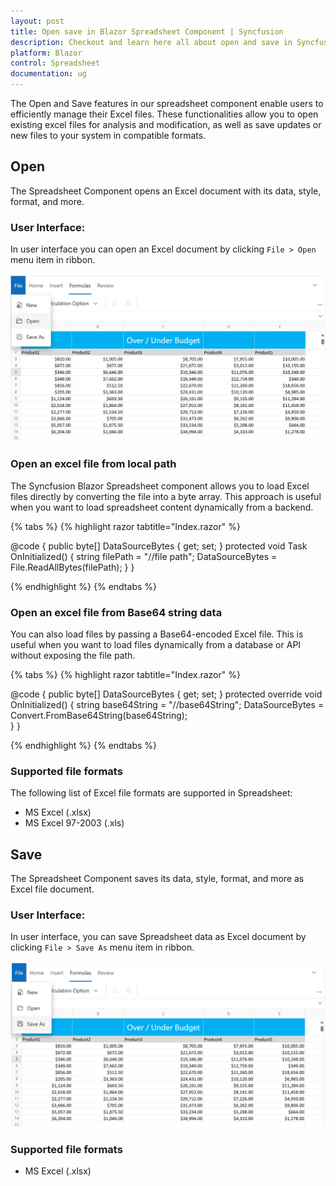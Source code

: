 ```yaml
---
layout: post
title: Open save in Blazor Spreadsheet Component | Syncfusion
description: Checkout and learn here all about open and save in Syncfusion Blazor Spreadsheet component and more | Syncfusion.
platform: Blazor
control: Spreadsheet
documentation: ug
---
```


The Open and Save features in our spreadsheet component enable users to efficiently manage their Excel files. These functionalities allow you to open existing excel files for analysis and modification, as well as save updates or new files to your system in compatible formats.

## Open
The Spreadsheet Component opens an Excel document with its data, style, format, and more. 

### User Interface:
In user interface you can open an Excel document by clicking `File > Open` menu item in ribbon.

![the interface option for opening Excel files](./images/file-open-feature.png)

### Open an excel file from local path

The Syncfusion Blazor Spreadsheet component allows you to load Excel files directly by converting the file into a byte array. This approach is useful when you want to load spreadsheet content dynamically from a backend.

{% tabs %}
{% highlight razor tabtitle="Index.razor" %}

<SfSpreadsheet DataSource="DataSourceBytes" >
    <SpreadsheetRibbon></SpreadsheetRibbon>
</SfSpreadsheet>

@code {
    public byte[] DataSourceBytes { get; set; }
    protected void Task OnInitialized()
    {
        string filePath = "//file path";
        DataSourceBytes = File.ReadAllBytes(filePath);
    }
}

{% endhighlight %}
{% endtabs %}

### Open an excel file from Base64 string data

You can also load files by passing a Base64-encoded Excel file. This is useful when you want to load files dynamically from a database or API without exposing the file path.

{% tabs %}
{% highlight razor tabtitle="Index.razor" %}

 <SfSpreadsheet DataSource="DataSourceBytes" >
    <SpreadsheetRibbon></SpreadsheetRibbon>
 </SfSpreadsheet>

@code {
    public byte[] DataSourceBytes { get; set; }
    protected override void OnInitialized()
    {
        string base64String = "//base64String";
        DataSourceBytes = Convert.FromBase64String(base64String);     
    }
}

{% endhighlight %}
{% endtabs %}

### Supported file formats
The following list of Excel file formats are supported in Spreadsheet:
* MS Excel (.xlsx)
* MS Excel 97-2003 (.xls)

## Save
The Spreadsheet Component saves its data, style, format, and more as Excel file document.

### User Interface:
In user interface, you can save Spreadsheet data as Excel document by clicking `File > Save As` menu item in ribbon.

![The interface option for saving Excel files](./images/file-save-feature.png)

### Supported file formats
* MS Excel (.xlsx)